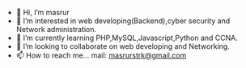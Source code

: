 - 👋 Hi, I’m masrur
- 👀 I’m interested in web developing(Backend),cyber security and Network administration.
- 🌱 I’m currently learning PHP,MySQL,Javascript,Python and CCNA.
- 💞️ I’m looking to collaborate on web developing and Networking.
- 📫 How to reach me...  mail: masrurstrk@gmail.com

<!---
masrur4/masrur4 is a ✨ special ✨ repository because its `README.md` (this file) appears on your GitHub profile.
You can click the Preview link to take a look at your changes.
--->
